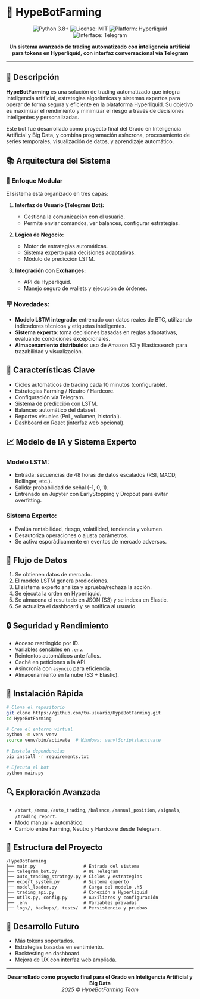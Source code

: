 # 🤖 HypeBotFarming

<div align="center">
  <img src="https://img.shields.io/badge/Python-3.8+-blue.svg" alt="Python 3.8+">
  <img src="https://img.shields.io/badge/License-MIT-green.svg" alt="License: MIT">
  <img src="https://img.shields.io/badge/Platform-Hyperliquid-purple.svg" alt="Platform: Hyperliquid">
  <img src="https://img.shields.io/badge/Interface-Telegram-blue.svg" alt="Interface: Telegram">
</div>

<p align="center">
  <b>Un sistema avanzado de trading automatizado con inteligencia artificial para tokens en Hyperliquid, con interfaz conversacional vía Telegram</b>
</p>

---

## 📁 Descripción

**HypeBotFarming** es una solución de trading automatizado que integra inteligencia artificial, estrategias algorítmicas y sistemas expertos para operar de forma segura y eficiente en la plataforma Hyperliquid. Su objetivo es maximizar el rendimiento y minimizar el riesgo a través de decisiones inteligentes y personalizadas.

Este bot fue desarrollado como proyecto final del Grado en Inteligencia Artificial y Big Data, y combina programación asíncrona, procesamiento de series temporales, visualización de datos, y aprendizaje automático.

## 📚 Arquitectura del Sistema

### 🔎 Enfoque Modular

El sistema está organizado en tres capas:

1. **Interfaz de Usuario (Telegram Bot):**

   * Gestiona la comunicación con el usuario.
   * Permite enviar comandos, ver balances, configurar estrategias.

2. **Lógica de Negocio:**

   * Motor de estrategias automáticas.
   * Sistema experto para decisiones adaptativas.
   * Módulo de predicción LSTM.

3. **Integración con Exchanges:**

   * API de Hyperliquid.
   * Manejo seguro de wallets y ejecución de órdenes.

### 🪧 Novedades:

* **Modelo LSTM integrado**: entrenado con datos reales de BTC, utilizando indicadores técnicos y etiquetas inteligentes.
* **Sistema experto**: toma decisiones basadas en reglas adaptativas, evaluando condiciones excepcionales.
* **Almacenamiento distribuido**: uso de Amazon S3 y Elasticsearch para trazabilidad y visualización.

## 🌟 Características Clave

* Ciclos automáticos de trading cada 10 minutos (configurable).
* Estrategias Farming / Neutro / Hardcore.
* Configuración vía Telegram.
* Sistema de predicción con LSTM.
* Balanceo automático del dataset.
* Reportes visuales (PnL, volumen, historial).
* Dashboard en React (interfaz web opcional).

## 📈 Modelo de IA y Sistema Experto

### Modelo LSTM:

* Entrada: secuencias de 48 horas de datos escalados (RSI, MACD, Bollinger, etc.).
* Salida: probabilidad de señal (-1, 0, 1).
* Entrenado en Jupyter con EarlyStopping y Dropout para evitar overfitting.

### Sistema Experto:

* Evalúa rentabilidad, riesgo, volatilidad, tendencia y volumen.
* Desautoriza operaciones o ajusta parámetros.
* Se activa esporádicamente en eventos de mercado adversos.

## 🌌 Flujo de Datos

1. Se obtienen datos de mercado.
2. El modelo LSTM genera predicciones.
3. El sistema experto analiza y aprueba/rechaza la acción.
4. Se ejecuta la orden en Hyperliquid.
5. Se almacena el resultado en JSON (S3) y se indexa en Elastic.
6. Se actualiza el dashboard y se notifica al usuario.

## 🔒 Seguridad y Rendimiento

* Acceso restringido por ID.
* Variables sensibles en `.env`.
* Reintentos automáticos ante fallos.
* Caché en peticiones a la API.
* Asincronía con `asyncio` para eficiencia.
* Almacenamiento en la nube (S3 + Elastic).

## 🏃 Instalación Rápida

```bash
# Clona el repositorio
git clone https://github.com/tu-usuario/HypeBotFarming.git
cd HypeBotFarming

# Crea el entorno virtual
python -m venv venv
source venv/bin/activate  # Windows: venv\Scripts\activate

# Instala dependencias
pip install -r requirements.txt

# Ejecuta el bot
python main.py
```

## 🔍 Exploración Avanzada

* `/start`, `/menu`, `/auto_trading`, `/balance`, `/manual_position`, `/signals`, `/trading_report`.
* Modo manual + automático.
* Cambio entre Farming, Neutro y Hardcore desde Telegram.

## 🔧 Estructura del Proyecto

```
/HypeBotFarming
├── main.py                  # Entrada del sistema
├── telegram_bot.py          # UI Telegram
├── auto_trading_strategy.py # Ciclos y estrategias
├── expert_system.py         # Sistema experto
├── model_loader.py          # Carga del modelo .h5
├── trading_api.py           # Conexión a Hyperliquid
├── utils.py, config.py      # Auxiliares y configuración
├── .env                     # Variables privadas
├── logs/, backups/, tests/  # Persistencia y pruebas
```

## 🚀 Desarrollo Futuro

* Más tokens soportados.
* Estrategias basadas en sentimiento.
* Backtesting en dashboard.
* Mejora de UX con interfaz web ampliada.

---

<p align="center">
  <b>Desarrollado como proyecto final para el Grado en Inteligencia Artificial y Big Data</b><br>
  <i>2025 © HypeBotFarming Team</i>
</p>

